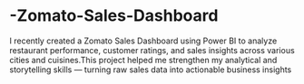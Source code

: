 # -Zomato-Sales-Dashboard
I recently created a Zomato Sales Dashboard using Power BI to analyze restaurant performance, customer ratings, and sales insights across various cities and cuisines.This project helped me strengthen my analytical and storytelling skills — turning raw sales data into actionable business insights
